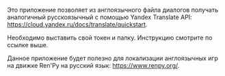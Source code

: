 Это приложение позволяет из англоязычного файла диалогов получать аналогичный русскоязычный с помощью Yandex Translate API: https://cloud.yandex.ru/docs/translate/quickstart.

Необходимо выставить свой токен и папку. Инструкцию смотрите по ссылке выше.

Данное приложение будет полезно для локализации англоязычных игр на движке Ren'Py на русский язык: 
https://www.renpy.org/.
